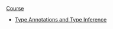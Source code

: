[Course](https://www.udemy.com/course/typescript-the-complete-developers-guide)

- [Type Annotations and Type Inference](https://github.com/Cwarcup/notes/blob/22f6d02eac506d90a24015f653d059717aee81cd/root/typescript/type-annotations-inferences-variables-functions-objects)